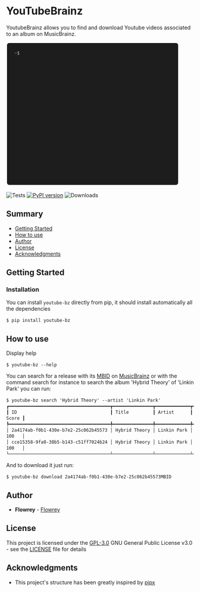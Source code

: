 # YouTubeBrainz

YoutubeBrainz allows you to find and download Youtube videos associated to an album on MusicBrainz.

![example](docs/assets/gettingstarted.gif)

![Tests](https://github.com/flowrey/youtube-bz/actions/workflows/tests.yml/badge.svg?branch=master)
[![PyPI version](https://badge.fury.io/py/youtube-bz.svg)](https://badge.fury.io/py/youtube-bz)
![Downloads](https://static.pepy.tech/badge/youtube-bz)


## Summary

  - [Getting Started](#getting-started)
  - [How to use](#how-to-use)
  - [Author](#author)
  - [License](#license)
  - [Acknowledgments](#acknowledgments)
  
## Getting Started

### Installation

You can install `youtube-bz` directly from pip, it should install automatically all the dependencies
```
$ pip install youtube-bz
```

## How to use
Display help
```console
$ youtube-bz --help
```

You can search for a release with its [MBID](https://musicbrainz.org/doc/MusicBrainz_Identifier) on [MusicBrainz](https://musicbrainz.org/) or
with the command search for instance to search the album 'Hybrid Theory' of 'Linkin Park' you can run:

```console
$ youtube-bz search 'Hybrid Theory' --artist 'Linkin Park'
┏━━━━━━━━━━━━━━━━━━━━━━━━━━━━━━━━━━━━━━┳━━━━━━━━━━━━━━━┳━━━━━━━━━━━━━┳━━━━━━━┓
┃ ID                                   ┃ Title         ┃ Artist      ┃ Score ┃
┡━━━━━━━━━━━━━━━━━━━━━━━━━━━━━━━━━━━━━━╇━━━━━━━━━━━━━━━╇━━━━━━━━━━━━━╇━━━━━━━┩
│ 2a4174ab-f0b1-430e-b7e2-25c062b45573 │ Hybrid Theory │ Linkin Park │ 100   │
│ cce15358-9fa0-38b5-b143-c51ff7024b24 │ Hybrid Theory │ Linkin Park │ 100   │
└──────────────────────────────────────┴───────────────┴─────────────┴───────┘
```

And to download it just run:
```console
$ youtube-bz download 2a4174ab-f0b1-430e-b7e2-25c062b45573MBID
```

## Author
  
  - **Flowrey** - [Flowrey](https://github.com/Flowrey)
  
## License

This project is licensed under the [GPL-3.0](LICENSE)
GNU General Public License v3.0 - see the [LICENSE](LICENSE) file for
details

## Acknowledgments

  - This project's structure has been greatly inspired by [pipx](https://github.com/pypa/pipx/)
